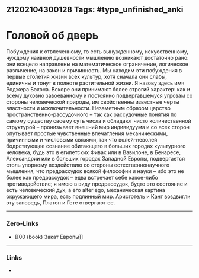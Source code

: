 21202104300128
Tags: #type_unfinished_anki 
---
# Головой об дверь

Побуждения к отвлеченному, то есть вынужденному, искусственному, чуждому наивной душевности мышлению возникают достаточно рано: они всецело направлены на математическое ограничение, логическое различение, на закон и причинность. Мы находим эти побуждения в первые столетия жизни всех культур, хотя сначала они слабы, единичны и тонут в полноте растительной жизни. Я назову здесь имя Роджера Бэкона. Вскоре они принимают более строгий характер: как и всему духовно завоеванному и постоянно подвергавшемуся угрозам со стороны человеческой природы, им свойственны известные черты властности и исключительности. Незаметным образом царство пространственно-рассудочного – так как рассудочные понятия по самому существу своему суть числа и обладают чисто количественной структурой – пронизывает внешний мир индивидуума и со всех сторон опутывает простые чувственные впечатления механическими, причинными и числовыми связями, так что волей-неволей бодрствующее сознание обитающего в больших городах культурного человека, будь это в египетских Фивах или в Вавилоне, в Бенаресе, Александрии или в больших городах Западной Европы, подвергается столь упорному воздействию со стороны естественнонаучного мышления, что предрассудок всякой философии и науки – ибо это не более как предрассудок – едва встречает себе какое-либо противодействие; я имею в виду предрассудок, будто это состояние и есть человеческий дух, а его alter ego, механическая картина окружающего мира, есть подлинный мир. Аристотель и Кант воздвигли эту заповедь, Платон и Гете отвергают ее.

---
### Zero-Links
- [[00 (book) Закат Европы]]
---
### Links
-